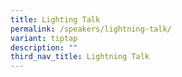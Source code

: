 ```yaml
---
title: Lighting Talk
permalink: /speakers/lightning-talk/
variant: tiptap
description: ""
third_nav_title: Lightning Talk
---
```

